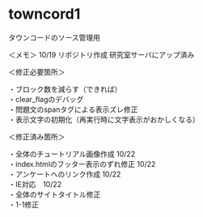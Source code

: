 # towncord1
タウンコードのソース管理用

＜メモ＞
10/19 リポジトリ作成
研究室サーバにアップ済み


＜修正必要箇所＞

・ブロック数を減らす（できれば）<br>
・clear_flagのデバッグ<br>
・問題文のspanタグによる表示ズレ修正<br>
・表示文字の初期化（再実行時に文字表示がおかしくなる）<br>

＜修正済み箇所＞

・全体のチュートリアル画像作成 10/22<br>
・index.htmlのフッター表示のずれ修正 10/22<br>
・アンケートへのリンク作成 10/22<br>
・IE対応　10/22<br>
・全体のサイトタイトル修正<br>
・1-1修正
